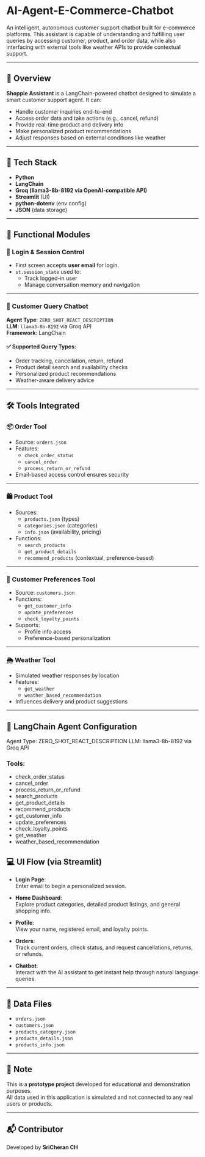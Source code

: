 # AI-Agent-E-Commerce-Chatbot

An intelligent, autonomous customer support chatbot built for e-commerce platforms. This assistant is capable of understanding and fulfilling user queries by accessing customer, product, and order data, while also interfacing with external tools like weather APIs to provide contextual support.

---

## 🚀 Overview

**Shoppie Assistant** is a LangChain-powered chatbot designed to simulate a smart customer support agent. It can:

- Handle customer inquiries end-to-end
- Access order data and take actions (e.g., cancel, refund)
- Provide real-time product and delivery info
- Make personalized product recommendations
- Adjust responses based on external conditions like weather

---

## 🧰 Tech Stack

- **Python**
- **LangChain**
- **Groq (llama3-8b-8192 via OpenAI-compatible API)**
- **Streamlit** (UI)
- **python-dotenv** (env config)
- **JSON** (data storage)

---

## 🔐 Functional Modules

### 🔑 Login & Session Control
- First screen accepts **user email** for login.
- `st.session_state` used to:
  - Track logged-in user
  - Manage conversation memory and navigation

---

### 💬 Customer Query Chatbot

**Agent Type**: `ZERO_SHOT_REACT_DESCRIPTION`  
**LLM**: `llama3-8b-8192` via Groq API  
**Framework**: LangChain

#### ✅ Supported Query Types:
- Order tracking, cancellation, return, refund
- Product detail search and availability checks
- Personalized product recommendations
- Weather-aware delivery advice

---

## 🛠️ Tools Integrated

### 📦 Order Tool
- Source: `orders.json`
- Features:
  - `check_order_status`
  - `cancel_order`
  - `process_return_or_refund`
- Email-based access control ensures security

---

### 🛍️ Product Tool
- Sources:
  - `products.json` (types)
  - `categories.json` (categories)
  - `info.json` (availability, pricing)
- Functions:
  - `search_products`
  - `get_product_details`
  - `recommend_products` (contextual, preference-based)

---

### 👤 Customer Preferences Tool
- Source: `customers.json`
- Functions:
  - `get_customer_info`
  - `update_preferences`
  - `check_loyalty_points`
- Supports:
  - Profile info access
  - Preference-based personalization

---

### 🌦️ Weather Tool
- Simulated weather responses by location
- Features:
  - `get_weather`
  - `weather_based_recommendation`
- Influences delivery and product suggestions

---

## 🧠 LangChain Agent Configuration

Agent Type: ZERO_SHOT_REACT_DESCRIPTION
LLM: llama3-8b-8192 via Groq API
### Tools: 
- check_order_status
- cancel_order
- process_return_or_refund
- search_products
- get_product_details
- recommend_products
- get_customer_info
- update_preferences
- check_loyalty_points
- get_weather
- weather_based_recommendation


## 💻 UI Flow (via Streamlit)

- **Login Page**:  
  Enter email to begin a personalized session.

- **Home Dashboard**:  
  Explore product categories, detailed product listings, and general shopping info.

- **Profile**:  
  View your name, registered email, and loyalty points.

- **Orders**:  
  Track current orders, check status, and request cancellations, returns, or refunds.

- **Chatbot**:  
  Interact with the AI assistant to get instant help through natural language queries.

---

## 📁 Data Files

- `orders.json`
- `customers.json`
- `products_category.json`
- `products_details.json`
- `products_info.json`

---

## 📌 Note

This is a **prototype project** developed for educational and demonstration purposes.  
All data used in this application is simulated and not connected to any real users or products.

---

## 📬 Contributor

Developed by **SriCheran CH**  
